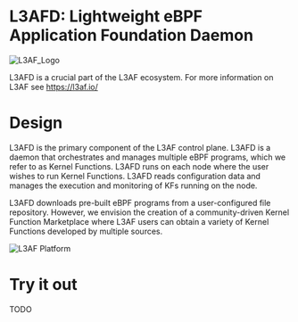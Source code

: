 # L3AFD: Lightweight eBPF Application Foundation Daemon

![L3AF_Logo](https://raw.githubusercontent.com/l3af-project/l3af-arch/54e95037f1a51b924ec2ce0eee3d3bb27f488878/images/logos/Color/L3AF_logo.svg?token=AABDYXUSFCV66FZRJ6IFMLDBL7AZ6&raw=true)

L3AFD is a crucial part of the L3AF ecosystem. For more information on L3AF see
https://l3af.io/

# Design

L3AFD is the primary component of the L3AF control plane. L3AFD is a daemon
that orchestrates and manages multiple eBPF programs, which we refer to as
Kernel Functions. L3AFD runs on each node where the user wishes to run Kernel
Functions. L3AFD reads configuration data and manages the execution and
monitoring of KFs running on the node.

L3AFD downloads pre-built eBPF programs from a user-configured file repository.
However, we envision the creation of a community-driven Kernel Function
Marketplace where L3AF users can obtain a variety of Kernel Functions developed
by multiple sources.

![L3AF Platform](https://raw.githubusercontent.com/l3af-project/l3af-arch/main/images/L3AF_platform.png?token=AABDYXU5OXHBOC2E4PEPUKLBL7BEW&raw=true)

# Try it out

TODO
